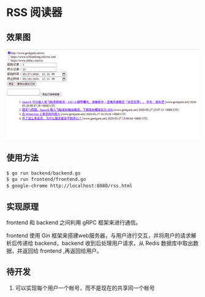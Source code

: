 # RSS 阅读器
## 效果图
![RSS 效果图](rssReader.png)

## 使用方法
```bash
$ go run backend/backend.go
$ go run frontend/frontend.go
$ google-chrome http://localhost:8080/rss.html
```

## 实现原理
frontend 和 backend 之间利用 gRPC 框架来进行通信。

frontend 使用 Gin 框架来搭建web服务器，与用户进行交互，并将用户的请求解析后传递给 backend，backend 收到后处理用户请求，从 Redis 数据库中取出数据，并返回给 frontend ,再返回给用户。

## 待开发
1. 可以实现每个用户一个帐号，而不是现在的共享同一个帐号